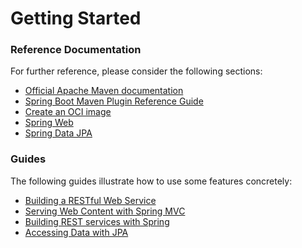 # Getting Started

### Reference Documentation
For further reference, please consider the following sections:

* [Official Apache Maven documentation](https://maven.apache.org/guides/index.html)
* [Spring Boot Maven Plugin Reference Guide](https://docs.spring.io/spring-boot/docs/2.7.3-SNAPSHOT/maven-plugin/reference/html/)
* [Create an OCI image](https://docs.spring.io/spring-boot/docs/2.7.3-SNAPSHOT/maven-plugin/reference/html/#build-image)
* [Spring Web](https://docs.spring.io/spring-boot/docs/2.7.3-SNAPSHOT/reference/htmlsingle/#web)
* [Spring Data JPA](https://docs.spring.io/spring-boot/docs/2.7.3-SNAPSHOT/reference/htmlsingle/#data.sql.jpa-and-spring-data)

### Guides
The following guides illustrate how to use some features concretely:

* [Building a RESTful Web Service](https://spring.io/guides/gs/rest-service/)
* [Serving Web Content with Spring MVC](https://spring.io/guides/gs/serving-web-content/)
* [Building REST services with Spring](https://spring.io/guides/tutorials/rest/)
* [Accessing Data with JPA](https://spring.io/guides/gs/accessing-data-jpa/)

